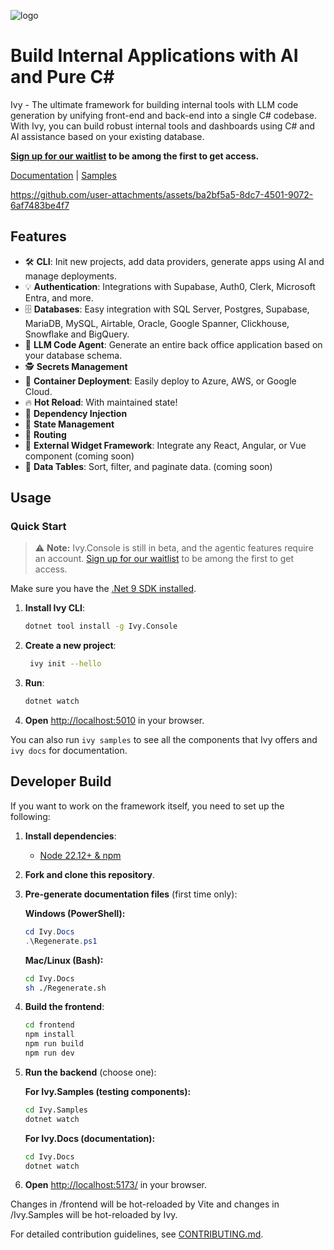 ![logo](https://cdn.ivy.app/logo_green_w200.png)

# Build Internal Applications with AI and Pure C\#

Ivy - The ultimate framework for building internal tools with LLM code generation by unifying front-end and back-end into a single C# codebase. With Ivy, you can build robust internal tools and dashboards using C# and AI assistance based on your existing database.

**[Sign up for our waitlist](https://ivy.app/join-waitlist) to be among the first to get access.**

[Documentation](https://docs.ivy.app) | [Samples](https://samples.ivy.app)

<https://github.com/user-attachments/assets/ba2bf5a5-8dc7-4501-9072-6af7483be4f7>

## Features

- 🛠️ **CLI**: Init new projects, add data providers, generate apps using AI and manage deployments.
- 💡 **Authentication**: Integrations with Supabase, Auth0, Clerk, Microsoft Entra, and more.
- 🗄️ **Databases**: Easy integration with SQL Server, Postgres, Supabase, MariaDB, MySQL, Airtable, Oracle, Google Spanner, Clickhouse, Snowflake and BigQuery.
- 🤖 **LLM Code Agent**: Generate an entire back office application based on your database schema.
- 🕵️ **Secrets Management**
- 🚀 **Container Deployment**: Easily deploy to Azure, AWS, or Google Cloud.
- 🔥 **Hot Reload**: With maintained state!
- 🧩 **Dependency Injection**
- 📍 **State Management**
- 🧭 **Routing**
- 🧱 **External Widget Framework**: Integrate any React, Angular, or Vue component (coming soon)
- 🔢 **Data Tables**: Sort, filter, and paginate data. (coming soon)

## Usage

### Quick Start

> ⚠️ **Note:** Ivy.Console is still in beta, and the agentic features require an account. [Sign up for our waitlist](https://ivy.app/join-waitlist) to be among the first to get access.

Make sure you have the [.Net 9 SDK installed](https://dotnet.microsoft.com/en-us/download/dotnet/9.0).

1. **Install Ivy CLI**:

   ```bash
   dotnet tool install -g Ivy.Console
   ```

2. **Create a new project**:

   ```bash
    ivy init --hello
    ```

3. **Run**:

   ```bash
   dotnet watch
   ```

4. **Open** [http://localhost:5010](http://localhost:5010) in your browser.

You can also run `ivy samples` to see all the components that Ivy offers and `ivy docs` for documentation.  

## Developer Build

If you want to work on the framework itself, you need to set up the following:

1. **Install dependencies**:
   - [Node 22.12+ & npm](https://docs.npmjs.com/downloading-and-installing-node-js-and-npm)
2. **Fork and clone this repository**.
3. **Pre-generate documentation files** (first time only):

   **Windows (PowerShell):**

   ```powershell
   cd Ivy.Docs
   .\Regenerate.ps1
   ```

   **Mac/Linux (Bash):**

   ```bash
   cd Ivy.Docs
   sh ./Regenerate.sh
   ```

4. **Build the frontend**:

   ```bash
   cd frontend
   npm install
   npm run build
   npm run dev
   ```

5. **Run the backend** (choose one):

   **For Ivy.Samples (testing components):**

   ```bash
   cd Ivy.Samples
   dotnet watch
   ```

   **For Ivy.Docs (documentation):**

   ```bash
   cd Ivy.Docs
   dotnet watch
   ```

6. **Open** [http://localhost:5173/](http://localhost:5173/) in your browser.

Changes in /frontend will be hot-reloaded by Vite and changes in /Ivy.Samples will be hot-reloaded by Ivy.

For detailed contribution guidelines, see [CONTRIBUTING.md](CONTRIBUTING.md).

